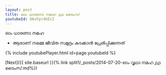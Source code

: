 ```yaml
---
layout: post
title: ഓം ധാരണാ നമഹ ൧൧ ടൈംസ്
youtubeId: O6vFpr4UIcI
---
```

 
 
 ഓം ധാരണാ നമഹ 
 
 -  ആരാണ് നമ്മെ ജീവിത സമുദ്രം കടക്കാൻ പ്രേരിപ്പിക്കുന്നത് 
 
  
 
  
 
 
 
 
 
 


{% include youtubePlayer.html id=page.youtubeId %}
 
[Next]({{ site.baseurl }}{% link  split1/_posts/2014-07-20-ഓം വൃഥാ നമഹ ൧൧ ടൈംസ്.md%})
 

